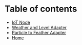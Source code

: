 # Table of contents

* [IoT Node](README.md)
* [Weather and Level Adapter](weather-and-level-adapter.md)
* [Particle to Feather Adapter](particle-to-feather-adapter-board.md)
* [Home](https://sentientthings.com)

